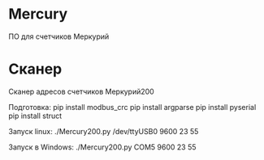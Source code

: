 # Mercury
ПО для счетчиков Меркурий

# Сканер
Сканер адресов счетчиков Меркурий200

Подготовка:
 pip install modbus_crc
 pip install argparse
 pip install pyserial
 pip install struct

Запуск linux:
./Mercury200.py /dev/ttyUSB0 9600 23 55

Запуск в Windows:
./Mercury200.py COM5 9600 23 55
